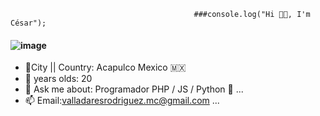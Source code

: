                                              ###console.log("Hi 👋🏾, I'm César");
#### ![image](https://user-images.githubusercontent.com/68834511/141606294-011792d4-6302-4113-a2a3-f04cae6cbdc4.png)


<!-- 
**Cesar-jo/Cesar-jo** is a ✨ _special_ ✨ repository because its `README.md` (this file) appears on your GitHub profile.
Here are some ideas to get you started:
-->
- 📍City || Country: Acapulco Mexico 🇲🇽 
- 🎉 years olds: 20
- 💬 Ask me about: Programador PHP / JS / Python 🐍 ...
- 📫 Email:valladaresrodriguez.mc@gmail.com ...

